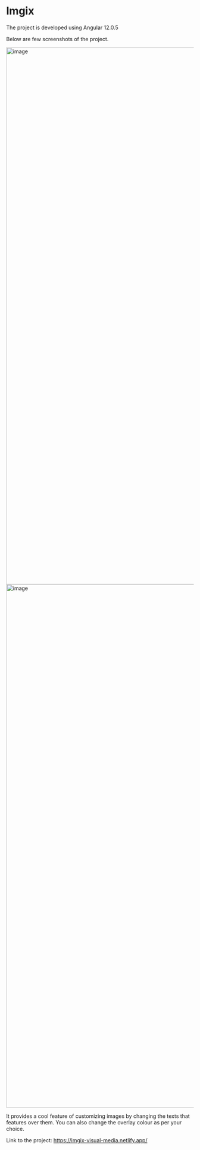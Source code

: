 # Imgix

The project is developed using Angular 12.0.5

Below are few screenshots of the project.

<img width="1440" alt="image" src="https://user-images.githubusercontent.com/60542567/173069234-02920666-3626-412a-84df-f8dc807fe33e.png">
<img width="1404" alt="image" src="https://user-images.githubusercontent.com/60542567/169727331-24a49e71-8655-47dc-8900-410c0415e0f7.png">

It provides a cool feature of customizing images by changing the texts that features over them.
You can also change the overlay colour as per your choice.

Link to the project: https://imgix-visual-media.netlify.app/


